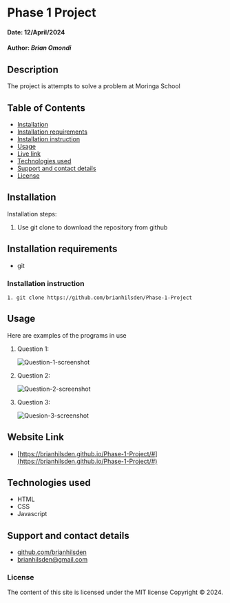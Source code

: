 # Phase 1 Project
#### Date: 12/April/2024

#### Author: *Brian Omondi*

## Description  
The project is attempts to solve a problem at Moringa School

## Table of Contents
- [Installation](#installation)
- [Installation requirements](#installation-requirements)
- [Installation instruction](#installation-instruction)
- [Usage](#usage)
- [Live link](#website-link)
- [Technologies used](#technologies-used)
- [Support and contact details](#support-and-contact-details)
- [License](#license)


## Installation
Installation steps:
1. Use git clone to download the repository from github

## Installation requirements
- git 

### Installation instruction
```
1. git clone https://github.com/brianhilsden/Phase-1-Project

```
## Usage
Here are examples of the programs in use
1. Question 1:

    ![Question-1-screenshot](/images/Screenshot%20from%202024-03-29%2023-04-22.png)
    
2. Question 2:

    ![Question-2-screenshot](/images/Screenshot%20from%202024-03-29%2023-06-23.png)

3. Question 3:

    ![Quesion-3-screenshot](/images/Screenshot%20from%202024-03-29%2023-11-49.png)

## Website Link
- [https://brianhilsden.github.io/Phase-1-Project/#](https://brianhilsden.github.io/Phase-1-Project/#)


## Technologies used
- HTML
- CSS
- Javascript

## Support and contact details
- [github.com/brianhilsden](github.com/brianhilsden)
- brianhilsden@gmail.com
### License
The content of this site is licensed under the MIT license
Copyright &copy; 2024.


